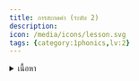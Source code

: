 ```yaml
---
title: การสะกดคำ (ระดับ 2)
description: 
icon: /media/icons/lesson.svg
tags: {category:1phonics,lv:2}
---
```


<details>
<summary>เนื้อหา</summary>

<details>

<summary>แบบฝึกหัด</summary>

<details>

